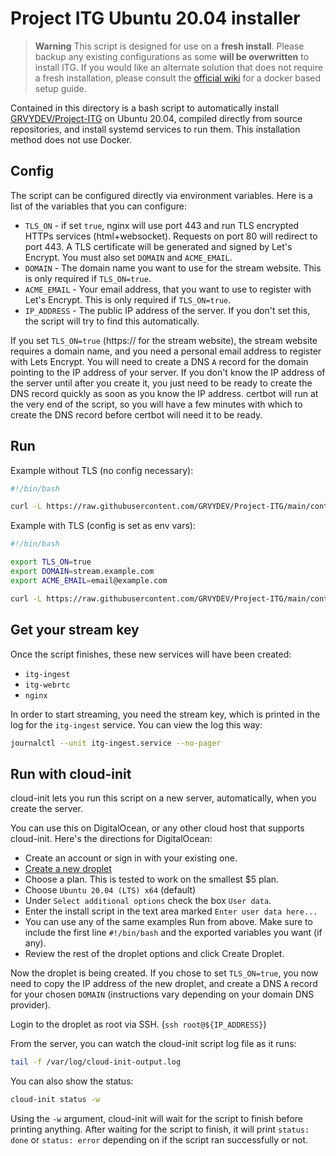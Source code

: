 # Project ITG Ubuntu 20.04 installer

> **Warning**
> This script is designed for use on a **fresh install**. Please backup any existing configurations as some **will be overwritten** to install ITG.
> If you would like an alternate solution that does not require a fresh installation, please consult the [official wiki](https://github.com/GRVYDEV/Project-ITG/README.md) for a docker based setup guide.

Contained in this directory is a bash script to automatically install
[GRVYDEV/Project-ITG](https://github.com/GRVYDEV/Project-ITG) on
Ubuntu 20.04, compiled directly from source repositories, and install systemd
services to run them. This installation method does not use Docker.

## Config

The script can be configured directly via environment variables. Here is a list
of the variables that you can configure:

 * `TLS_ON` - if set `true`, nginx will use port 443 and run TLS encrypted HTTPs
   services (html+websocket). Requests on port 80 will redirect to port 443. A
   TLS certificate will be generated and signed by Let's Encrypt. You must also
   set `DOMAIN` and `ACME_EMAIL`.
 * `DOMAIN` - The domain name you want to use for the stream website. This is
   only required if `TLS_ON=true`.
 * `ACME_EMAIL` - Your email address, that you want to use to register with
   Let's Encrypt. This is only required if `TLS_ON=true`.
 * `IP_ADDRESS` - The public IP address of the server. If you don't set this,
   the script will try to find this automatically.

If you set `TLS_ON=true` (https:// for the stream website), the stream website
requires a domain name, and you need a personal email address to register with
Lets Encrypt. You will need to create a DNS `A` record for the domain pointing
to the IP address of your server. If you don't know the IP address of the server
until after you create it, you just need to be ready to create the DNS record
quickly as soon as you know the IP address. certbot will run at the very end of
the script, so you will have a few minutes with which to create the DNS record
before certbot will need it to be ready.

## Run

Example without TLS (no config necessary):

```bash
#!/bin/bash

curl -L https://raw.githubusercontent.com/GRVYDEV/Project-ITG/main/contrib/ubuntu_installer/ubuntu_installer.sh | sudo -E bash -xe
```

Example with TLS (config is set as env vars):

```bash
#!/bin/bash

export TLS_ON=true
export DOMAIN=stream.example.com
export ACME_EMAIL=email@example.com

curl -L https://raw.githubusercontent.com/GRVYDEV/Project-ITG/main/contrib/ubuntu_installer/ubuntu_installer.sh | sudo -E bash -xe
```

## Get your stream key

Once the script finishes, these new services will have been created:

 * `itg-ingest`
 * `itg-webrtc`
 * `nginx`
 
In order to start streaming, you need the stream key, which is printed in the
log for the `itg-ingest` service. You can view the log this way:

```bash
journalctl --unit itg-ingest.service --no-pager
```

## Run with cloud-init

cloud-init lets you run this script on a new server, automatically, when you
create the server.

You can use this on DigitalOcean, or any other cloud host that supports
cloud-init. Here's the directions for DigitalOcean:

 * Create an account or sign in with your existing one.
 * [Create a new droplet](https://cloud.digitalocean.com/droplets/new)
 * Choose a plan. This is tested to work on the smallest $5 plan.
 * Choose `Ubuntu 20.04 (LTS) x64` (default)
 * Under `Select additional options` check the box `User data`.
 * Enter the install script in the text area marked `Enter user data here...`
 * You can use any of the same examples Run from above. Make sure to include the
   first line `#!/bin/bash` and the exported variables you want (if any).
 * Review the rest of the droplet options and click Create Droplet.
 
Now the droplet is being created. If you chose to set `TLS_ON=true`, you now
need to copy the IP address of the new droplet, and create a DNS `A` record for
your chosen `DOMAIN` (instructions vary depending on your domain DNS provider).

Login to the droplet as root via SSH. (`ssh root@${IP_ADDRESS}`)

From the server, you can watch the cloud-init script log file as it runs:

```bash
tail -f /var/log/cloud-init-output.log
```

You can also show the status:

```bash
cloud-init status -w
```

Using the `-w` argument, cloud-init will wait for the script to finish before
printing anything. After waiting for the script to finish, it will print
`status: done` or `status: error` depending on if the script ran successfully or
not.

